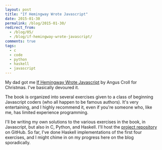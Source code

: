 ```yaml
---
layout: post
title: "If Hemingway Wrote Javascript"
date: 2015-01-30
permalink: /blog/2015-01-30/
redirect_from: 
  - /blog/05/
  - /blog/if-hemingway-wrote-javascript/
comments: true
tags:
  - c
  - code
  - python
  - haskell
  - javascript
---
```


My dad got me [If Hemingway Wrote Javascript][1] by Angus Croll for Christmas.
I've basically devoured it.

  [1]: http://www.amazon.com/Hemingway-Wrote-JavaScript-Angus-Croll/dp/1593275854/ref=sr_1_1?ie=UTF8&qid=1422475515&sr=8-1&keywords=if+hemingway+wrote+javascript

<!--break-->

The book is organized into several exercises given to a class of beginning Javascript coders (who all happen to be famous authors).
It's very entertaining, and I highly recommend it, even if you're someone who, like me, has limited experience programming.

I'll be writing my own solutions to the various exercises in the book, in Javascript, but also in C, Python, and Haskell.
I'll host the [project repository][2] on GitHub.
So far, I've done Haskell implementations of the first four exercises, and I might chime in on my progress here on the blog sporadically.

  [2]: http://github.com/friedbrice/hemingway
